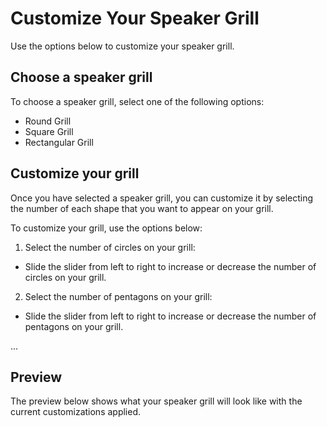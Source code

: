 # Customize Your Speaker Grill

Use the options below to customize your speaker grill.

## Choose a speaker grill

To choose a speaker grill, select one of the following options:

- Round Grill
- Square Grill
- Rectangular Grill

## Customize your grill

Once you have selected a speaker grill, you can customize it by selecting the number of each shape that you want to appear on your grill.

To customize your grill, use the options below:

1. Select the number of circles on your grill:

- Slide the slider from left to right to increase or decrease the number of circles on your grill.

2. Select the number of pentagons on your grill:

- Slide the slider from left to right to increase or decrease the number of pentagons on your grill.

...

## Preview

The preview below shows what your speaker grill will look like with the current customizations applied.
